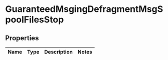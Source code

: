 
# GuaranteedMsgingDefragmentMsgSpoolFilesStop

## Properties
Name | Type | Description | Notes
------------ | ------------- | ------------- | -------------



